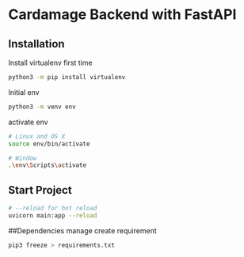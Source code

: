# Cardamage Backend with FastAPI

## Installation

Install virtualenv first time

```bash
python3 -m pip install virtualenv 
```
Initial env

```bash
python3 -m venv env 
```

activate env
```bash
# Linux and OS X 
source env/bin/activate 

# Window
.\env\Scripts\activate
```
## Start Project
```bash
# --reload for hot reload
uvicorn main:app --reload
```

##Dependencies manage
create requirement
```bash
pip3 freeze > requirements.txt  
```

